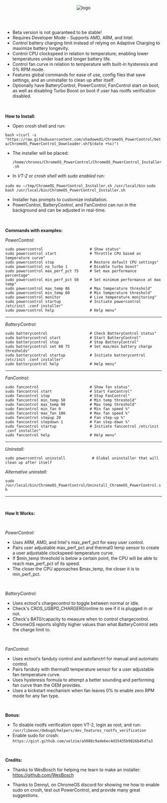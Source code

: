 


<p align="center">
  <img src="https://i.imgur.com/RbK8dR6.png" alt="logo" />
</p>  
<br> <br>

- Beta version is not guaranteed to be stable! <br>
- Requires Developer Mode - Supports AMD, ARM, and Intel. 
- Control battery charging limit instead of relying on Adaptive Charging to maximize battery longevity.
- Control CPU clockspeed in relation to temperature; enabling lower temperatures under load and longer battery life.
- Control fan curve in relation to temperature with built-in hysteresis and 0% RPM mode.
- Features global commands for ease of use, config files that save settings, and an uninstaller to clean up after itself.
- Optionally have BatteryControl, PowerControl, FanControl start on boot; as well as disabling Turbo Boost on boot if user has rootfs verification disabled.
<br> <br> <br>

__How to Install:__

- Open crosh shell and run: <br>

 `bash <(curl -s "https://raw.githubusercontent.com/shadowed1/ChromeOS_PowerControl/beta/ChromeOS_PowerControl_Downloader.sh?$(date +%s)")`

- The installer will be placed: <br>

  `/home/chronos/ChromeOS_PowerControl/ChromeOS_PowerControl_Installer.sh`

- In *VT-2* or *crosh shell with sudo enabled* run:
  
 `sudo mv ~/tmp/ChromeOS_PowerControl_Installer.sh /usr/local/bin`
 `sudo bash /usr/local/bin/ChromeOS_PowerControl_Installer.sh`

- Installer has prompts to customize installation.
- PowerControl, BatteryControl, and FanControl can run in the background and can be adjusted in real-time.
<br> <br> <br>

__Commands with examples:__

*PowerControl:*

`sudo powercontrol                     # Show status"`<br>
`sudo powercontrol start               # Throttle CPU based on temperature curve"`<br>
`sudo powercontrol stop                # Restore default CPU settings"`<br>
`sudo powercontrol no_turbo 1          # Disable turbo boost"`<br>
`sudo powercontrol max_perf_pct 75     # Set max performance percentage"`<br>
`sudo powercontrol min_perf_pct 50     # Set minimum performance at max temp"`<br>
`sudo powercontrol max_temp 86         # Max temperature threshold"`<br>
`sudo powercontrol min_temp 60         # Min temperature threshold"`<br>
`sudo powercontrol monitor             # Live temperature monitoring"`<br>
`sudo powercontrol startup             # Initiate powercontrol /etc/init .conf installer"`<br>
`sudo powercontrol help                # Help menu"`<br>
  
----------------------------------------------------------------------------------------------

*BatteryControl:*

`sudo batterycontrol                   # Check BatteryControl status"`<br>
`sudo batterycontrol start             # Start BatteryControl"`<br>
`sudo batterycontrol stop              # Stop BatteryControl"`<br>
`sudo batterycontrol set 80 75         # Set max/min battery charge thresholds"`<br>
`sudo batterycontrol startup           # Initiate batterycontrol /etc/init .conf installer"`<br>
`sudo batterycontrol help              # Help menu"`<br>

----------------------------------------------------------------------------------------------

*FanControl:*

`sudo fancontrol                       # Show fan status"`<br>
`sudo fancontrol start                 # Start FanControl"`<br>
`sudo fancontrol stop                  # Stop FanControl"`<br>
`sudo fancontrol min_temp 50           # Min temp threshold"`<br>
`sudo fancontrol max_temp 90           # Max temp threshold"`<br>
`sudo fancontrol min_fan 0             # Min fan speed %"`<br>
`sudo fancontrol max_fan 100           # Max fan speed %"`<br>
`sudo fancontrol stepup 20             # Fan step-up %"`<br>
`sudo fancontrol stepdown 1            # Fan step-down %"`<br>
`sudo fancontrol startup               # Initiate fancontrol /etc/init .conf installer"`<br>
`sudo fancontrol help                  # Help menu"`<br>

----------------------------------------------------------------------------------------------

*Uninstall:*

`sudo powercontrol uninstall            # Global uninstaller that will clean up after itself`

*Alternative uninstall:* <br>

 `sudo /usr/local/bin/ChromeOS_PowerControl/Uninstall_ChromeOS_PowerControl.sh`

 ----------------------------------------------------------------------------------------------
 
<br> 

__How It Works:__

<br>

*PowerControl:*

- Uses ARM, AMD, and Intel's max_perf_pct for easy user control.
- Pairs user adjustable max_perf_pct and thermal0 temp sensor to create a user adjustable clockspeed-temperature curve. 
- If $min_temp threshold is below a certain point, the CPU will be able to reach max_perf_pct of its speed.
- The closer the CPU approaches $max_temp, the closer it is to min_perf_pct.

<br>

*BatteryControl:*

- Uses ectool's chargecontrol to toggle between normal or idle.
- Check's CROS_USBPD_CHARGER0/online to see if it is plugged in or not.
- Check's BAT0/capacity to measure when to control chargecontrol.
- ChromeOS reports slightly higher values than what BatteryControl sets the charge limit to.<br>

<br>

*FanControl:*

- Uses ectool's fanduty control and autofanctrl for manual and automatic control.
- Pairs fanduty with thermal0 temperature sensor for a user adjustable fan-temperature curve.
- Uses hysteresis formula to attempt a better sounding and performing fan curve than the OEM provides. 
- Uses a kickstart mechanism when fan leaves 0% to enable zero RPM mode for any fan type.

<br>

__Bonus:__
- To disable rootfs verification open VT-2, login as root, and run:
 `/usr/libexec/debugd/helpers/dev_features_rootfs_verification`
- Enable sudo for crosh: `https://gist.github.com/velzie/a5088c9ade6ec4d35435b9826b45d7a3`

<br>

__Credits:__

- Thanks to WesBosch for helping me learn to make an installer:
  https://github.com/WesBosch
  
- Thanks to DennyL on ChromeOS discord for showing me how to enable sudo on crosh, test out PowerControl, and provide many great suggestions. 

